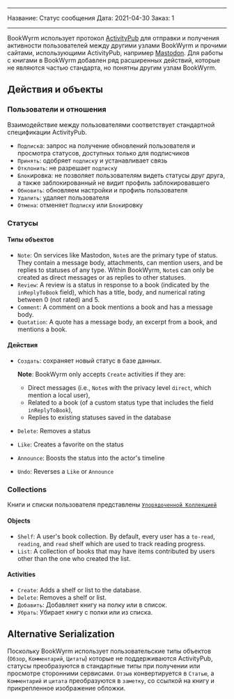 - - -
Название: Статус сообщения Дата: 2021-04-30 Заказ: 1
- - -

BookWyrm использует протокол [ActivityPub](http://activitypub.rocks/) для отправки и получения активности пользователей между другими узлами BookWyrm и прочими сайтами, использующими ActivityPub, например [Mastodon](https://joinmastodon.org/). Для работы с книгами в BookWyrm добавлен ряд расширенных действий, которые не являются частью стандарта, но понятны другим узлам BookWyrm.

## Действия и объекты

### Пользователи и отношения
Взаимодействие между пользователями соответствует стандартной спецификации ActivityPub.

- `Подписк`а: запрос на получение обновлений пользователя и просмотра статусов, доступных только для подписчиков
- `Принять`: одобряет `подписк`у и устанавливает связь
- `Отклонить`: не разрешает `подписк`у
- `Блок`ировка: не позволяет пользователям видеть статусы друг друга, а также заблокированный не видит профиль заблокировавшего
- `Обновить`: обновляем настройки и профиль пользователя
- `Удалить`: удаляет пользователя
- `Отмена`: отменяет `Подписк`у или `Блок`ировку

### Статусы
#### Типы объектов

- `Note`: On services like Mastodon, `Note`s are the primary type of status. They contain a message body, attachments, can mention users, and be replies to statuses of any type. Within BookWyrm, `Note`s can only be created as direct messages or as replies to other statuses.
- `Review`: A review is a status in response to a book (indicated by the `inReplyToBook` field), which has a title, body, and numerical rating between 0 (not rated) and 5.
- `Comment`: A comment on a book mentions a book and has a message body.
- `Quotation`: A quote has a message body, an excerpt from a book, and mentions a book.


#### Действия

- `Создать`: сохраняет новый статус в базе данных.

   **Note**: BookWyrm only accepts `Create` activities if they are:

   - Direct messages (i.e., `Note`s with the privacy level `direct`, which mention a local user),
   - Related to a book (of a custom status type that includes the field `inReplyToBook`),
   - Replies to existing statuses saved in the database
- `Delete`: Removes a status
- `Like`: Creates a favorite on the status
- `Announce`: Boosts the status into the actor's timeline
- `Undo`: Reverses a `Like` or `Announce`

### Collections
Книги и списки пользователя представлены [`Упорядоченной Коллекцией`](https://www.w3.org/TR/activitystreams-vocabulary/#dfn-orderedcollection)

#### Objects

- `Shelf`: A user's book collection. By default, every user has a `to-read`, `reading`, and `read` shelf which are used to track reading progress.
- `List`: A collection of books that may have items contributed by users other than the one who created the list.

#### Activities

- `Create`: Adds a shelf or list to the database.
- `Delete`: Removes a shelf or list.
- `Добавить`: Добавляет книгу на полку или в список.
- `Убрать`: Убирает книгу с полки или из списка.


## Alternative Serialization
Поскольку BookWyrm использует пользовательские типы объектов (`Обзор`, `Комментарий`, `Цитаты`) которые не поддерживаются ActivityPub, статусы преобразуются в стандартные типы при получении или просмотре сторонними сервисами. `Отзыв` конвертируется в `Статью`, а `Комментарий` и `цитата` преобразуются в `заметку`, со ссылкой на книгу и прикрепленное изображение обложки.
